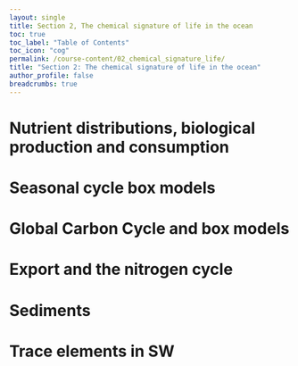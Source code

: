 ```yaml
---
layout: single
title: Section 2, The chemical signature of life in the ocean
toc: true
toc_label: "Table of Contents"
toc_icon: "cog"
permalink: /course-content/02_chemical_signature_life/
title: "Section 2: The chemical signature of life in the ocean"
author_profile: false
breadcrumbs: true
---
```


# Nutrient distributions, biological production and consumption
# Seasonal cycle box models
# Global Carbon Cycle and box models
# Export and the nitrogen cycle
# Sediments
# Trace elements in SW 

